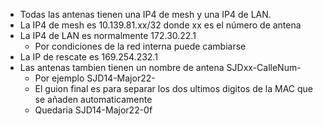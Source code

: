 ﻿<meta http-equiv="Content-Type" content="text/html; charset=utf-8">

* Todas las antenas tienen una IP4 de mesh y una IP4 de LAN.
* La IP4 de mesh es 10.139.81.xx/32 donde xx es el número de antena
* La IP4 de LAN es normalmente 172.30.22.1
	* Por condiciones de la red interna puede cambiarse
* La IP de rescate es 169.254.232.1
* Las antenas tambien tienen un nombre de antena SJDxx-CalleNum-
	* Por ejemplo SJD14-Major22-
	* El guion final es para separar los dos ultimos digitos de la MAC que se añaden automaticamente
	* Quedaria SJD14-Major22-0f









